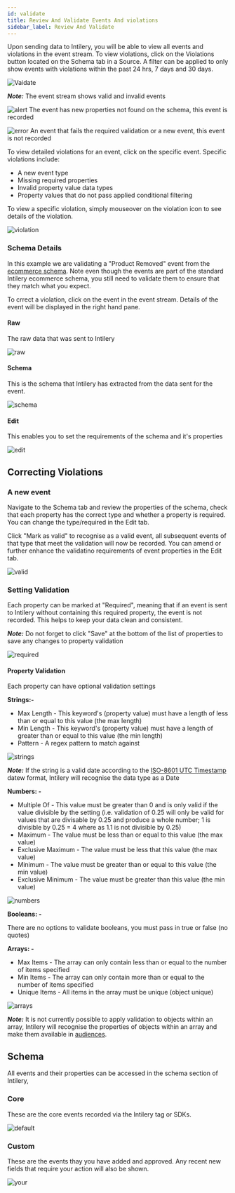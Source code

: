 ```yaml
---
id: validate
title: Review And Validate Events And violations
sidebar_label: Review And Validate
---
```


Upon sending data to Intilery, you will be able to view all events and violations in the event stream. To view violations, click on the Violations button located on the Schema tab in a Source. A filter can be applied to only show events with violations within the past 24 hrs, 7 days and 30 days.

![Vaidate](/img/validate.png)

***Note:*** The event stream shows valid and invalid events

![alert](/img/alert.png) The event has new properties not found on the schema, this event is recorded

![error](/img/error.png) An event that fails the required validation or a new event, this event is not recorded

To view detailed violations for an event, click on the specific event. Specific violations include:

- A new event type
- Missing required properties
- Invalid property value data types
- Property values that do not pass applied conditional filtering

To view a specific violation, simply mouseover on the violation icon to see details of the violation.

![violation](/img/violation.png)

### Schema Details

In this example we are validating a "Product Removed" event from the [ecommerce schema](/docs/schema/retail). Note even though the events are part of the standard Intilery ecommerce schema, you still need to validate them to ensure that they match what you expect.

To crrect a violation, click on the event in the event stream. Details of the event will be displayed in the right hand pane.

#### Raw

The raw data that was sent to Intilery

![raw](/img/raw.png)

#### Schema

This is the schema that Intilery has extracted from the data sent for the event.

![schema](/img/schema.png)

#### Edit

This enables you to set the requirements of the schema and it's properties

![edit](/img/edit.png)

## Correcting Violations

### A new event

Navigate to the Schema tab and review the properties of the schema, check that each property has the correct type and whether a property is required. You can change the type/required in the Edit tab.

Click "Mark as valid" to recognise as a valid event, all subsequent events of that type that meet the validation will now be recorded. You can amend or further enhance the validatino requirements of event properties in the Edit tab.

![valid](/img/valid.png)

### Setting Validation

Each property can be marked at "Required", meaning that if an event is sent to Intilery without containing this required property, the event is not recorded. This helps to keep your data clean and consistent.

***Note:*** Do not forget to click "Save" at the bottom of the list of properties to save any changes to property validation

![required](/img/required.png)

#### Property Validation

Each property can have optional validation settings

**Strings:-**

- Max Length - This keyword's (property value) must have a length of less than or equal to this value (the max length)
- Min Length - This keyword's (property value) must have a length of greater than or equal to this value (the min length)
- Pattern - A regex pattern to match against

![strings](/img/strings.png)

***Note:*** If the string is a valid date according to the [ISO-8601 UTC Timestamp](http://en.wikipedia.org/wiki/ISO_8601) datew format, Intilery will recognise the data type as a Date

**Numbers: -**

- Multiple Of - This value must be greater than 0 and is only valid if the value divisible by the setting (i.e. validation of 0.25 will only be valid for values that are divisable by 0.25 and produce a whole number; 1 is divisible by 0.25 = 4 where as 1.1 is not divisible by 0.25)
- Maximum - The value must be less than or equal to this value (the max value)
- Exclusive Maximum - The value must be less that this value (the max value)
- Minimum - The value must be greater than or equal to this value (the min value)
- Exclusive Minimum - The value must be greater than this value (the min value)

![numbers](/img/numbers.png)

**Booleans: -**

There are no options to validate booleans, you must pass in true or false (no quotes)

**Arrays: -**

- Max Items - The array can only contain less than or equal to the number of items specified
- Min Items - The array can only contain more than or equal to the number of items specified
- Unique Items - All items in the array must be unique (object unique)

![arrays](/img/arrays.png)

***Note:*** It is not currently possible to apply validation to objects within an array, Intilery will recognise the properties of objects within an array and make them available in [audiences](/docs/customers/audiences).

## Schema

All events and their properties can be accessed in the schema section of Intilery, 

### Core

These are the core events recorded via the Intilery tag or SDKs.

![default](/img/default.png)

### Custom

These are the events thay you have added and approved. Any recent new fields that require your action will also be shown.

![your](/img/your.png)
